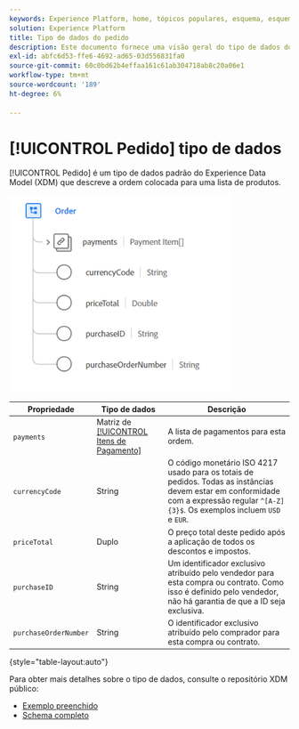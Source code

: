```yaml
---
keywords: Experience Platform, home, tópicos populares, esquema, esquema, XDM, campos, esquemas, esquemas, ordem, tipo de dados, tipo de dados, tipo de dados;
solution: Experience Platform
title: Tipo de dados do pedido
description: Este documento fornece uma visão geral do tipo de dados do Order Experience Data Model (XDM).
exl-id: abfc6d53-ffe6-4692-ad65-03d556831fa0
source-git-commit: 60c0bd62b4effaa161c61ab304718ab8c20a06e1
workflow-type: tm+mt
source-wordcount: '189'
ht-degree: 6%

---
```


# [!UICONTROL Pedido] tipo de dados

[!UICONTROL Pedido] é um tipo de dados padrão do Experience Data Model (XDM) que descreve a ordem colocada para uma lista de produtos.

<img src="../images/data-types/order.PNG" width="400" /><br />

| Propriedade | Tipo de dados | Descrição |
| --- | --- | --- |
| `payments` | Matriz de [[!UICONTROL Itens de Pagamento]](./payment-item.md) | A lista de pagamentos para esta ordem. |
| `currencyCode` | String | O código monetário ISO 4217 usado para os totais de pedidos. Todas as instâncias devem estar em conformidade com a expressão regular `^[A-Z]{3}$`. Os exemplos incluem `USD` e `EUR`. |
| `priceTotal` | Duplo | O preço total deste pedido após a aplicação de todos os descontos e impostos. |
| `purchaseID` | String | Um identificador exclusivo atribuído pelo vendedor para esta compra ou contrato. Como isso é definido pelo vendedor, não há garantia de que a ID seja exclusiva. |
| `purchaseOrderNumber` | String | O identificador exclusivo atribuído pelo comprador para esta compra ou contrato. |

{style=&quot;table-layout:auto&quot;}

Para obter mais detalhes sobre o tipo de dados, consulte o repositório XDM público:

* [Exemplo preenchido](https://github.com/adobe/xdm/blob/master/components/datatypes/data/order.example.1.json)
* [Schema completo](https://github.com/adobe/xdm/blob/master/components/datatypes/data/order.schema.json)
